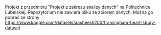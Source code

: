 Projekt z przedmiotu "Projekt z zakresu analizy danych" na Politechnice Lubelskiej. Repozytorium nie zawiera pliku ze zbiorem danych. Można go pobrać ze strony https://www.kaggle.com/datasets/aasheesh200/framingham-heart-study-dataset.

